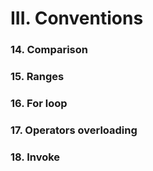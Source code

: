 # III. Conventions

### 14. Comparison

### 15. Ranges

### 16. For loop

### 17. Operators overloading

### 18. Invoke